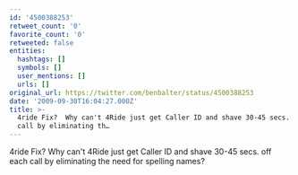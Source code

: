 ```yaml
---
id: '4500388253'
retweet_count: '0'
favorite_count: '0'
retweeted: false
entities:
  hashtags: []
  symbols: []
  user_mentions: []
  urls: []
original_url: https://twitter.com/benbalter/status/4500388253
date: '2009-09-30T16:04:27.000Z'
title: >-
  4ride Fix?  Why can't 4Ride just get Caller ID and shave 30-45 secs. off each
  call by eliminating th…
---
```


4ride Fix?  Why can't 4Ride just get Caller ID and shave 30-45 secs. off each call by eliminating the need for spelling names?
